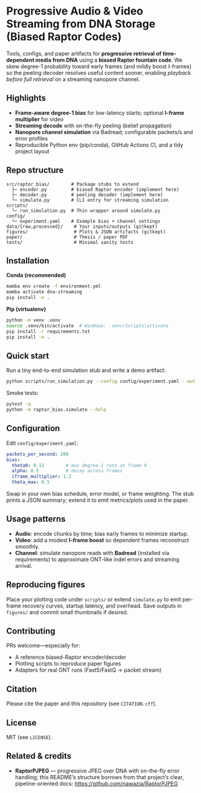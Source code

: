 # Progressive Audio & Video Streaming from DNA Storage (Biased Raptor Codes)

Tools, configs, and paper artifacts for **progressive retrieval of time-dependent media from DNA** using a **biased Raptor fountain code**. We skew degree-1 probability toward early frames (and mildly boost I-frames) so the peeling decoder resolves useful content sooner, enabling *playback before full retrieval* on a streaming nanopore channel.


## Highlights
- **Frame-aware degree-1 bias** for low-latency starts; optional **I-frame multiplier** for video
- **Streaming decode** with on-the-fly peeling (belief propagation)
- **Nanopore channel simulation** via Badread; configurable packets/s and error profiles
- Reproducible Python env (pip/conda), GitHub Actions CI, and a tidy project layout

## Repo structure
```
src/raptor_bias/        # Package stubs to extend
  ├─ encoder.py         # biased Raptor encoder (implement here)
  ├─ decoder.py         # peeling decoder (implement here)
  └─ simulate.py        # CLI entry for streaming simulation
scripts/
  └─ run_simulation.py  # Thin wrapper around simulate.py
config/
  └─ experiment.yaml    # Example bias + channel settings
data/{raw,processed}/    # Your inputs/outputs (gitkept)
figures/                 # Plots & JSON artifacts (gitkept)
paper/                   # Thesis / paper PDF
tests/                   # Minimal sanity tests
```

## Installation
**Conda (recommended)**
```bash
mamba env create -f environment.yml
mamba activate dna-streaming
pip install -e .
```
**Pip (virtualenv)**
```bash
python -m venv .venv
source .venv/bin/activate  # Windows: .venv\Scripts\activate
pip install -r requirements.txt
pip install -e .
```

## Quick start
Run a tiny end-to-end simulation stub and write a demo artifact:
```bash
python scripts/run_simulation.py --config config/experiment.yaml --out figures/demo.json
```
Smoke tests:
```bash
pytest -q
python -m raptor_bias.simulate --help
```

## Configuration
Edit `config/experiment.yaml`:
```yaml
packets_per_second: 200
bias:
  theta0: 0.12        # max degree-1 rate at frame 0
  alpha: 0.5          # decay across frames
  iframe_multiplier: 1.2
  theta_max: 0.5
```
Swap in your own bias schedule, error model, or frame weighting. The stub prints a JSON summary; extend it to emit metrics/plots used in the paper.

## Usage patterns
- **Audio**: encode chunks by time; bias early frames to minimize startup.  
- **Video**: add a modest **I-frame boost** so dependent frames reconstruct smoothly.  
- **Channel**: simulate nanopore reads with **Badread** (installed via requirements) to approximate ONT-like indel errors and streaming arrival.

## Reproducing figures
Place your plotting code under `scripts/` or extend `simulate.py` to emit per-frame recovery curves, startup latency, and overhead. Save outputs in `figures/` and commit small thumbnails if desired.

## Contributing
PRs welcome—especially for:
- A reference biased-Raptor encoder/decoder
- Plotting scripts to reproduce paper figures
- Adapters for real ONT runs (Fast5/FastQ → packet stream)

## Citation
Please cite the paper and this repository (see `CITATION.cff`).

## License
MIT (see `LICENSE`).

## Related & credits
- **RaptorPJPEG** — progressive JPEG over DNA with on-the-fly error handling; this README’s structure borrows from that project’s clear, pipeline-oriented docs: https://github.com/nawazia/RaptorPJPEG
